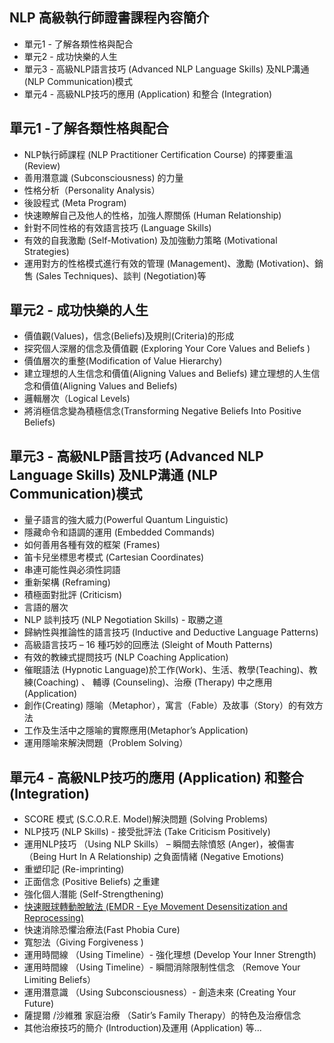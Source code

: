 <h2>NLP 高級執行師證書課程內容簡介</h2>
<ul>
  <li>單元1 - 了解各類性格與配合</li>
  <li>單元2 - 成功快樂的人生</li>
  <li>單元3 - 高級NLP語言技巧 (Advanced NLP Language Skills) 及NLP溝通 (NLP Communication)模式</li>
  <li>單元4 - 高級NLP技巧的應用 (Application) 和整合 (Integration)</li>
</ul>

<div class='row'>
  <div class='col-md-6'>
    <h2>單元1 -了解各類性格與配合</h2>
    <ul>
      <li>NLP執行師課程 (NLP Practitioner Certification Course) 的擇要重溫 (Review)</li>
      <li>善用潛意識 (Subconsciousness) 的力量</li>
      <li>性格分析（Personality Analysis）</li>
      <li>後設程式 (Meta Program)</li>
      <li>快速瞭解自己及他人的性格，加強人際關係 (Human Relationship)</li>
      <li>針對不同性格的有效語言技巧 (Language Skills)</li>
      <li>有效的自我激勵 (Self-Motivation) 及加強動力策略 (Motivational Strategies)</li>
      <li>運用對方的性格模式進行有效的管理 (Management)、激勵 (Motivation)、銷售 (Sales Techniques)、談判 (Negotiation)等</li>
    </ul>
  </div>
  <div class='col-md-6'>
    <h2>單元2 - 成功快樂的人生</h2>
    <ul>
      <li>價值觀(Values)，信念(Beliefs)及規則(Criteria)的形成</li>
      <li>探究個人深層的信念及價值觀 (Exploring Your Core Values and Beliefs )</li>
      <li>價值層次的重整(Modification of Value Hierarchy)</li>
      <li>建立理想的人生信念和價值(Aligning Values and Beliefs) 建立理想的人生信念和價值(Aligning Values and Beliefs)</li>
      <li>邏輯層次（Logical Levels)</li>
      <li>將消極信念變為積極信念(Transforming Negative Beliefs Into Positive Beliefs)</li>
    </ul>
  </div>
</div>

<div class='row'>
  <div class='col-md-6'>
    <h2>單元3 - 高級NLP語言技巧 (Advanced NLP Language Skills) 及NLP溝通 (NLP Communication)模式</h2>
    <ul>
      <li>量子語言的強大威力(Powerful Quantum Linguistic)</li>
      <li>隱藏命令和語調的運用 (Embedded Commands)</li>
      <li>如何善用各種有效的框架 (Frames)</li>
      <li>笛卡兒坐標思考模式 (Cartesian Coordinates)</li>
      <li>串連可能性與必須性詞語</li>
      <li>重新架構 (Reframing)</li>
      <li>積極面對批評 (Criticism)</li>
      <li>言語的層次</li>
      <li>NLP 談判技巧 (NLP Negotiation Skills) - 取勝之道</li>
      <li>歸納性與推論性的語言技巧 (Inductive and Deductive Language Patterns)</li>
      <li>高級語言技巧 – 16 種巧妙的回應法 (Sleight of Mouth Patterns)</li>
      <li>有效的教練式提問技巧 (NLP Coaching Application)</li>
      <li>催眠語法 (Hypnotic Language)於工作(Work)、生活、教學(Teaching)、教練(Coaching) 、 輔導 (Counseling)、治療 (Therapy) 中之應用 (Application)</li>
      <li>創作(Creating) 隱喻（Metaphor），寓言（Fable）及故事（Story）的有效方法</li>
      <li>工作及生活中之隱喻的實際應用(Metaphor’s Application)</li>
      <li>運用隱喻來解決問題（Problem Solving）</li>
    </ul>
  </div>
  <div class='col-md-6'>
    <h2>單元4 - 高級NLP技巧的應用 (Application) 和整合 (Integration)</h2>
    <ul>
      <li>SCORE 模式 (S.C.O.R.E. Model)解決問題 (Solving Problems)</li>
      <li>NLP技巧 (NLP Skills) - 接受批評法 (Take Criticism Positively)</li>
      <li>運用NLP技巧 （Using NLP Skills） – 瞬間去除憤怒 (Anger)，被傷害 （Being Hurt In A Relationship) 之負面情緒 (Negative Emotions)</li>
      <li>重塑印記 (Re-imprinting)</li>
      <li>正面信念 (Positive Beliefs) 之重建</li>
      <li>強化個人潛能 (Self-Strengthening)</li>
      <li><a href="/zhcn/online-learning/nlp-emdr-eye-movement-desensitization-and-reprocessing.html">快速眼球轉動脫敏法 (EMDR - Eye Movement Desensitization and Reprocessing)</a></li>
      <li>快速消除恐懼治療法(Fast Phobia Cure)</li>
      <li>寬恕法（Giving Forgiveness )</li>
      <li>運用時間線 （Using Timeline）- 強化理想 (Develop Your Inner Strength)</li>
      <li>運用時間線 （Using Timeline）- 瞬間消除限制性信念 （Remove Your Limiting Beliefs）</li>
      <li>運用潛意識 （Using Subconsciousness）- 創造未來 (Creating Your Future)</li>
      <li>薩提爾 /沙維雅 家庭治療 （Satir’s Family Therapy）的特色及治療信念</li>
      <li>其他治療技巧的簡介 (Introduction)及運用 (Application) 等...</li>
    </ul>
  </div>
</div>
